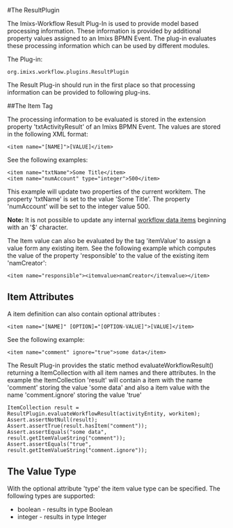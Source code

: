 #The ResultPlugin

The Imixs-Workflow Result Plug-In is used to provide model based processing information. These information is provided by additional property values assigned to an Imixs BPMN Event. The plug-in evaluates these processing information which can be used by different modules. 

The Plug-in: 

    org.imixs.workflow.plugins.ResultPlugin

The Result Plug-in should run in the first place so that processing information can be provided to following plug-ins.

##The Item Tag

The processing information to be evaluated is stored in the extension property 'txtActivityResult' of an Imixs BPMN Event. The values are stored in the following XML format: 
 
    <item name="[NAME]">[VALUE]</item> 

See the following examples:
 
	<item name="txtName">Some Title</item> 
	<item name="numAccount" type="integer">500</item> 

This example will update two properties of the current workitem. The property 'txtName' is set to the value 'Some Title'. The property 'numAccount' will be set to the integer value 500. 
 
<strong>Note:</strong> It is not possible to update any internal [workflow data items](../../quickstart/workitem.html) beginning with an  '$' character. 

The Item value can also be evaluated by the tag 'itemValue' to assign a value form any existing item. See the following example which computes the value of the property 'responsible' to the value of the existing item 'namCreator':
 
    <item name="responsible"><itemvalue>namCreator</itemvalue></item> 



## Item Attributes
A item definition can also contain optional attributes : 

    <item name="[NAME]" [OPTION]="[OPTION-VALUE]">[VALUE]</item> 

See the following example:
 
	<item name="comment" ignore="true">some data</item> 

The Result Plug-in provides the static method evaluateWorkflowResult() returning a ItemCollection with all item names and there attributes. In the example the ItemCollection 'result' will contain a item with the name 'comment' storing the value 'some data' and also a item value with the name 'comment.ignore' storing the value 'true'	
	
	
	ItemCollection result = ResultPlugin.evaluateWorkflowResult(activityEntity, workitem);
	Assert.assertNotNull(result);
	Assert.assertTrue(result.hasItem("comment"));
	Assert.assertEquals("some data", result.getItemValueString("comment"));
	Assert.assertEquals("true", result.getItemValueString("comment.ignore"));

## The Value Type

With the optional attribute 'type' the item value type can be specified. The following types are supported:

* boolean - results in type Boolean
* integer - results in type Integer